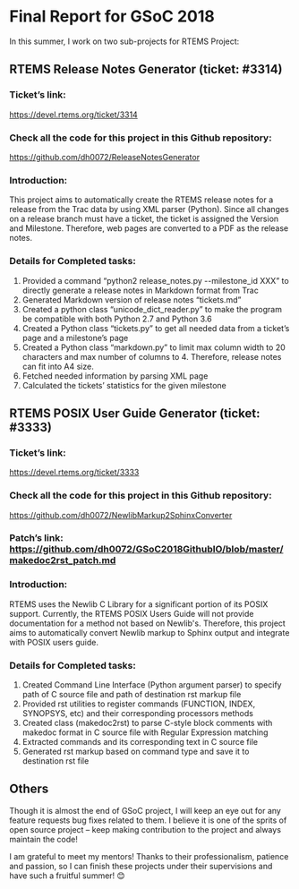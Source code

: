 # Final Report for GSoC 2018 
In this summer, I work on two sub-projects for RTEMS Project:
## RTEMS Release Notes Generator (ticket: #3314)
### Ticket’s link:
https://devel.rtems.org/ticket/3314
### Check all the code for this project in this Github repository:
https://github.com/dh0072/ReleaseNotesGenerator
### Introduction: 
This project aims to automatically create the RTEMS release notes for a release from the Trac data by using XML parser (Python). Since all changes on a release branch must have a ticket, the ticket is assigned the Version and Milestone. Therefore, web pages are converted to a PDF as the release notes.
### Details for Completed tasks:
1. Provided a command “python2 release_notes.py --milestone_id XXX” to directly generate a release notes in Markdown format from Trac
2. Generated Markdown version of release notes “tickets.md”
3. Created a python class “unicode_dict_reader.py” to make the program be compatible with both Python 2.7 and Python 3.6 
4. Created a Python class “tickets.py” to get all needed data from a ticket’s page and a milestone’s page
5. Created a Python class “markdown.py” to limit max column width to 20 characters and max number of columns to 4. Therefore, release notes can fit into A4 size.
6. Fetched needed information by parsing XML page
7. Calculated the tickets’ statistics for the given milestone

## RTEMS POSIX User Guide Generator (ticket: #3333)
### Ticket’s link:
https://devel.rtems.org/ticket/3333
### Check all the code for this project in this Github repository:
https://github.com/dh0072/NewlibMarkup2SphinxConverter
### Patch’s link: https://github.com/dh0072/GSoC2018GithubIO/blob/master/makedoc2rst_patch.md
### Introduction: 
RTEMS uses the Newlib C Library for a significant portion of its POSIX support. Currently, the RTEMS POSIX Users Guide will not provide documentation for a method not based on Newlib's. Therefore, this project aims to automatically convert Newlib markup to Sphinx output and integrate with POSIX users guide. 
### Details for Completed tasks:
1. Created Command Line Interface (Python argument parser) to specify path of C source file and path of destination rst markup file
2. Provided rst utilities to register commands (FUNCTION, INDEX, SYNOPSYS, etc) and their corresponding processors methods
3. Created class (makedoc2rst) to parse C-style block comments with makedoc format in C source file with Regular Expression matching
4. Extracted commands and its corresponding text in C source file
5. Generated rst markup based on command type and save it to destination rst file

## Others
Though it is almost the end of GSoC project, I will keep an eye out for any feature requests bug fixes related to them. I believe it is one of the sprits of open source project – keep making contribution to the project and always maintain the code!

I am grateful to meet my mentors! Thanks to their professionalism, patience and passion, so I can finish these projects under their supervisions and have such a fruitful summer! 😊
